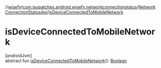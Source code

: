//[wisefy](../../../index.md)/[com.isupatches.android.wisefy.networkconnectionstatus](../index.md)/[NetworkConnectionStatusApi](index.md)/[isDeviceConnectedToMobileNetwork](is-device-connected-to-mobile-network.md)

# isDeviceConnectedToMobileNetwork

[androidJvm]\
abstract fun [isDeviceConnectedToMobileNetwork](is-device-connected-to-mobile-network.md)(): [Boolean](https://kotlinlang.org/api/latest/jvm/stdlib/kotlin/-boolean/index.html)
